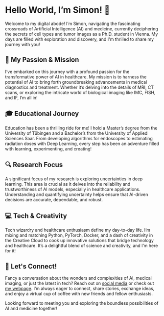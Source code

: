 # Hello World, I’m Simon! 👋

Welcome to my digital abode! I’m Simon, navigating the fascinating crossroads of Artificial Intelligence (AI) and medicine, currently deciphering the secrets of cell types and tumor images as a Ph.D. student in Vienna. My days are filled with exploration and discovery, and I'm thrilled to share my journey with you!

## 🧠 My Passion & Mission

I’ve embarked on this journey with a profound passion for the transformative power of AI in healthcare. My mission is to harness the potential of AI to bring forth groundbreaking advancements in medical diagnostics and treatment. Whether it’s delving into the details of MRI, CT scans, or exploring the intricate world of biological imaging like IMC, FISH, and IF, I’m all in!

## 🎓 Educational Journey

Education has been a thrilling ride for me! I hold a Master’s degree from the University of Tübingen and a Bachelor’s from the University of Applied Sciences Saar. From developing algorithms for endoscopes to estimating radiation doses with Deep Learning, every step has been an adventure filled with learning, experimenting, and creating!

## 🔍 Research Focus

A significant focus of my research is exploring uncertainties in deep learning. This area is crucial as it delves into the reliability and trustworthiness of AI models, especially in healthcare applications. Understanding and quantifying uncertainty helps ensure that AI-driven decisions are accurate, dependable, and robust.

## 💻 Tech & Creativity

Tech wizardry and healthcare enthusiasm define my day-to-day life. I’m mixing and matching Python, PyTorch, Docker, and a dash of creativity in the Creative Cloud to cook up innovative solutions that bridge technology and healthcare. It’s a delightful blend of science and creativity, and I’m here for it!

## 🤝 Let's Connect!

Fancy a conversation about the wonders and complexities of AI, medical imaging, or just the latest in tech? Reach out on [social media](www.linkedin.com/SGUTWEIN) or check out [my webpage](www.simonbon.github.io). I’m always eager to connect, share stories, exchange ideas, and enjoy a virtual cup of coffee with new friends and fellow enthusiasts.

Looking forward to meeting you and exploring the boundless possibilities of AI and medicine together!
